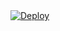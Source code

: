 <a href="https://heroku.com/deploy?template=https://github.com/karaminarani/fsubrek">
  <img src="https://www.herokucdn.com/deploy/button.svg" alt="Deploy">
</a>
